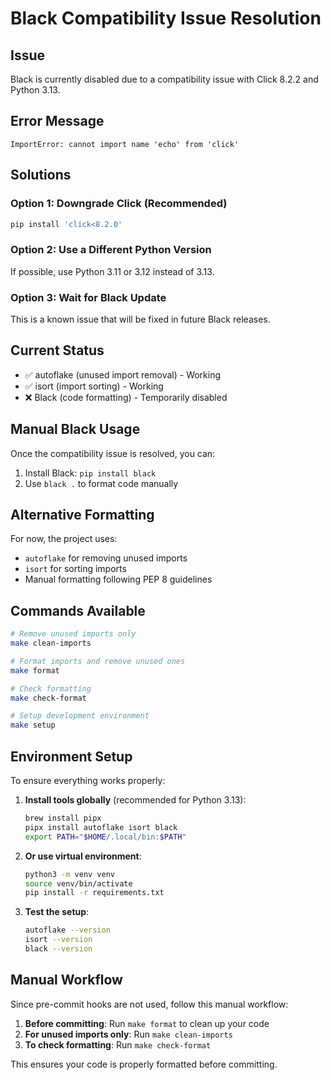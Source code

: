 # Black Compatibility Issue Resolution

## Issue
Black is currently disabled due to a compatibility issue with Click 8.2.2 and Python 3.13.

## Error Message
```
ImportError: cannot import name 'echo' from 'click'
```

## Solutions

### Option 1: Downgrade Click (Recommended)
```bash
pip install 'click<8.2.0'
```

### Option 2: Use a Different Python Version
If possible, use Python 3.11 or 3.12 instead of 3.13.

### Option 3: Wait for Black Update
This is a known issue that will be fixed in future Black releases.

## Current Status
- ✅ autoflake (unused import removal) - Working
- ✅ isort (import sorting) - Working  
- ❌ Black (code formatting) - Temporarily disabled

## Manual Black Usage
Once the compatibility issue is resolved, you can:

1. Install Black: `pip install black`
2. Use `black .` to format code manually

## Alternative Formatting
For now, the project uses:
- `autoflake` for removing unused imports
- `isort` for sorting imports
- Manual formatting following PEP 8 guidelines

## Commands Available
```bash
# Remove unused imports only
make clean-imports

# Format imports and remove unused ones
make format

# Check formatting
make check-format

# Setup development environment
make setup
```

## Environment Setup
To ensure everything works properly:

1. **Install tools globally** (recommended for Python 3.13):
   ```bash
   brew install pipx
   pipx install autoflake isort black
   export PATH="$HOME/.local/bin:$PATH"
   ```

2. **Or use virtual environment**:
   ```bash
   python3 -m venv venv
   source venv/bin/activate
   pip install -r requirements.txt
   ```

3. **Test the setup**:
   ```bash
   autoflake --version
   isort --version
   black --version
   ```

## Manual Workflow
Since pre-commit hooks are not used, follow this manual workflow:

1. **Before committing**: Run `make format` to clean up your code
2. **For unused imports only**: Run `make clean-imports`
3. **To check formatting**: Run `make check-format`

This ensures your code is properly formatted before committing.
